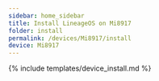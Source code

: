 ```yaml
---
sidebar: home_sidebar
title: Install LineageOS on Mi8917
folder: install
permalink: /devices/Mi8917/install
device: Mi8917
---
```

{% include templates/device_install.md %}
